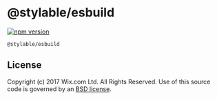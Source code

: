 # @stylable/esbuild

[![npm version](https://img.shields.io/npm/v/@stylable/esbuild.svg)](https://www.npmjs.com/package/@stylable/esbuild)

`@stylable/esbuild` 

## License
Copyright (c) 2017 Wix.com Ltd. All Rights Reserved. Use of this source code is governed by an [BSD license](./LICENSE).
